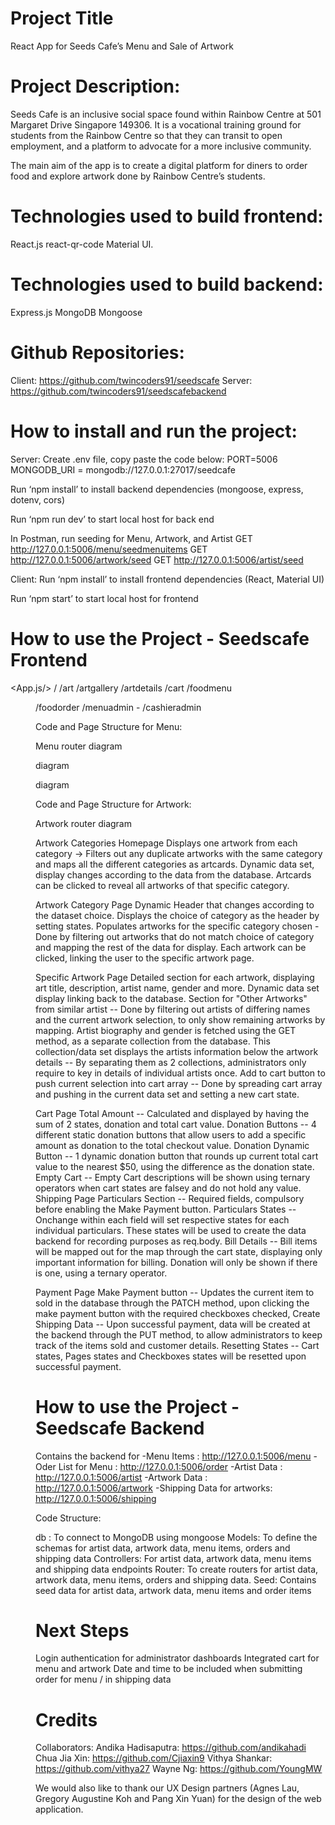 # Project Title
React App for Seeds Cafe’s Menu and Sale of Artwork

# Project Description:
Seeds Cafe is an inclusive social space found within Rainbow Centre at 501 Margaret Drive Singapore 149306. It is a vocational training ground for students from the Rainbow Centre so that they can transit to open employment, and a platform to advocate for a more inclusive community.

The main aim of the app is to create a digital platform for diners to order food and explore artwork done by Rainbow Centre’s students.

# Technologies used to build frontend:
React.js 
react-qr-code
Material UI.

# Technologies used to build backend:
Express.js
MongoDB
Mongoose


# Github Repositories:
Client: https://github.com/twincoders91/seedscafe
Server: https://github.com/twincoders91/seedscafebackend

# How to install and run the project:

Server:
Create .env file, copy paste the code below:
PORT=5006
MONGODB_URI = mongodb://127.0.0.1:27017/seedcafe

Run ‘npm install’ to install backend dependencies (mongoose, express, dotenv, cors)

Run ‘npm run dev’ to start local host for back end

In Postman, run seeding for Menu, Artwork, and Artist
GET  http://127.0.0.1:5006/menu/seedmenuitems
GET  http://127.0.0.1:5006/artwork/seed 
GET  http://127.0.0.1:5006/artist/seed

Client:
Run ‘npm install’ to install frontend dependencies (React, Material UI)

Run ‘npm start’ to start local host for frontend

# How to use the Project - Seedscafe Frontend

<App.js/>
<NavBar/>
<Modal/>
<Routes>
<Home/> 					 /
<Art/>  					/art
<ArtCard/>
<ArtGallery/>  					/artgallery
<SpecificArtworkPage/> 			/artdetails
<CartPage/> 					/cart
<ShippingPage/>
<PaymentPage/>
<ConfirmationPage/>
<MenuStateContainer/>  			/foodmenu
<DineInModal/>
<MenuCategory/>
<MenuCategoryCard/>
<Menu/>
<FilterButtons/>
<Card/>
<SpecificItem/>
<OrderStateContainer/>  			/foodorder
<OrderList/>
<OrderListUpdate/>
<OrderSubmission/>
<MenuAdmin/>  				/menuadmin
<AdminMenuCard/>
      -     <CashierAdmin/>				/cashieradmin
<Footer/>








Code and Page Structure for Menu:

Menu router diagram

<MenuStateContainer/> diagram

<OrderStateContainer/> diagram

Code and Page Structure for Artwork:

Artwork router diagram


Artwork Categories Homepage
Displays one artwork from each category -> Filters out any duplicate artworks with the same category and maps all the different categories as artcards.
Dynamic data set, display changes according to the data from the database.
Artcards can be clicked to reveal all artworks of that specific category.

Artwork Category Page
Dynamic Header that changes according to the dataset choice. Displays the choice of category as the header by setting states.
Populates artworks for the specific category chosen - Done by filtering out artworks that do not match choice of category and mapping the rest of the data for display.
Each artwork can be clicked, linking the user to the specific artwork page.

Specific Artwork Page
Detailed section for each artwork, displaying art title, description, artist name, gender and more. Dynamic data set display linking back to the database.
Section for "Other Artworks" from similar artist -- Done by filtering out artists of differing names and the current artwork selection, to only show remaining artworks by mapping.
Artist biography and gender is fetched using the GET method, as a separate collection from the database. This collection/data set displays the artists information below the artwork details -- By separating them as 2 collections, administrators only require to key in details of individual artists once.
Add to cart button to push current selection into cart array -- Done by spreading cart array and pushing in the current data set and setting a new cart state.

Cart Page
Total Amount -- Calculated and displayed by having the sum of 2 states, donation and total cart value.
Donation Buttons -- 4 different static donation buttons that allow users to add a specific amount as donation to the total checkout value.
Donation Dynamic Button -- 1 dynamic donation button that rounds up current total cart value to the nearest $50, using the difference as the donation state.
Empty Cart -- Empty Cart descriptions will be shown using ternary operators when cart states are falsey and do not hold any value.
Shipping Page
Particulars Section -- Required fields, compulsory before enabling the Make Payment button.
Particulars States -- Onchange within each field will set respective states for each individual particulars. These states will be used to create the data backend for recording purposes as req.body.
Bill Details -- Bill items will be mapped out for the map through the cart state, displaying only important information for billing. Donation will only be shown if there is one, using a ternary operator.
 
Payment Page
Make Payment button -- Updates the current item to sold in the database through the PATCH method, upon clicking the make payment button with the required checkboxes checked,
Create Shipping Data -- Upon successful payment, data will be created at the backend through the PUT method, to allow administrators to keep track of the items sold and customer details.
Resetting States -- Cart states, Pages states and Checkboxes states will be resetted upon successful payment.

# How to use the Project - Seedscafe Backend

Contains the backend for
-Menu Items : http://127.0.0.1:5006/menu
-Oder List for Menu :  http://127.0.0.1:5006/order
-Artist Data : http://127.0.0.1:5006/artist
-Artwork Data : http://127.0.0.1:5006/artwork
-Shipping Data for artworks: http://127.0.0.1:5006/shipping

Code Structure: 

db : To connect to MongoDB using mongoose
Models: To define the schemas for artist data, artwork data, menu items, orders and shipping data 
Controllers: For artist data, artwork data, menu items and shipping data endpoints
Router: To create routers for artist data, artwork data, menu items, orders and shipping data.
Seed: Contains seed data for artist data, artwork data, menu items and order items

# Next Steps
Login authentication for administrator dashboards
Integrated cart for menu and artwork
Date and time to be included when submitting order for menu / in shipping data


# Credits
Collaborators:
Andika Hadisaputra: https://github.com/andikahadi
Chua Jia Xin: https://github.com/Cjiaxin9
Vithya Shankar: https://github.com/vithya27
Wayne Ng: https://github.com/YoungMW

We would also like to thank our UX Design partners (Agnes Lau, Gregory Augustine Koh and Pang Xin Yuan) for the design of the web application. 

